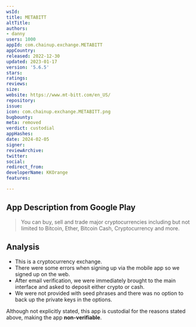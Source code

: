 ```yaml
---
wsId: 
title: METABITT
altTitle: 
authors:
- danny
users: 1000
appId: com.chainup.exchange.METABITT
appCountry: 
released: 2022-12-30
updated: 2023-01-17
version: '5.6.5'
stars: 
ratings: 
reviews: 
size: 
website: https://www.mt-bitt.com/en_US/
repository: 
issue: 
icon: com.chainup.exchange.METABITT.png
bugbounty: 
meta: removed
verdict: custodial
appHashes: 
date: 2024-02-05
signer: 
reviewArchive: 
twitter: 
social: 
redirect_from: 
developerName: KKOrange
features: 

---
```


## App Description from Google Play

> You can buy, sell and trade major cryptocurrencies including but not limited to Bitcoin, Ether, Bitcoin Cash, Cryptocurrency and more.

## Analysis 

- This is a cryptocurrency exchange. 
- There were some errors when signing up via the mobile app so we signed up on the web. 
- After email verification, we were immediately brought to the main interface and asked to deposit either crypto or cash. 
- We were not provided with seed phrases and there was no option to back up the private keys in the options.

Although not explicitly stated, this app is custodial for the reasons stated above, making the app **non-verifiable**.